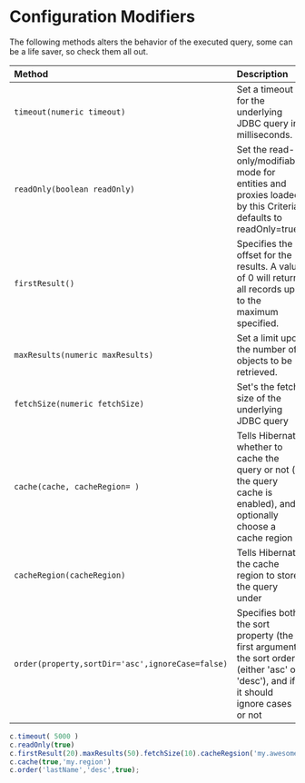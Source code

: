 # Configuration Modifiers

The following methods alters the behavior of the executed query, some can be a life saver, so check them all out.

| Method | Description | Example |
| :--- | :--- | :--- |
| `timeout(numeric timeout)` | Set a timeout for the underlying JDBC query in milliseconds. | _timeout\( 5000 \)_ |
| `readOnly(boolean readOnly)` | Set the read-only/modifiable mode for entities and proxies loaded by this Criteria, defaults to readOnly=true | _readOnly\(true\)_ |
| `firstResult()` | Specifies the offset for the results. A value of 0 will return all records up to the maximum specified. | _firstResult\(11\)_ |
| `maxResults(numeric maxResults)` | Set a limit upon the number of objects to be retrieved. | _maxResults\(25\)_ |
| `fetchSize(numeric fetchSize)` | Set's the fetch size of the underlying JDBC query | _fetchSize\(50\)_ |
| `cache(cache, cacheRegion= )` | Tells Hibernate whether to cache the query or not \(if the query cache is enabled\), and optionally choose a cache region | _cache\(true\), cache\(true,'my.cache'\)_ |
| `cacheRegion(cacheRegion)` | Tells Hibernate the cache region to store the query under | cacheRegion\('my.cool.cache'\) |
| `order(property,sortDir='asc',ignoreCase=false)` | Specifies both the sort property \(the first argument, the sort order \(either 'asc' or 'desc'\), and if it should ignore cases or not | _order\('lastName','asc',false\)_ |

```javascript
c.timeout( 5000 )
c.readOnly(true)
c.firstResult(20).maxResults(50).fetchSize(10).cacheRegsion('my.awesome.region')
c.cache(true,'my.region')
c.order('lastName','desc',true);
```

